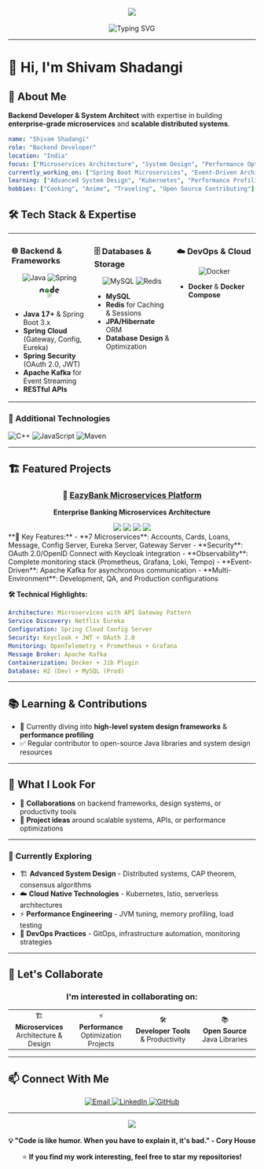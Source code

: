 <p align="center">
  <img src="https://capsule-render.vercel.app/api?text=Hi%20there!&animation=fadeIn&color=0:667eea,100:764ba2&height=120&fontSize=60&fontAlignY=38&desc=Backend%20Developer%20%7C%20System%20Architect&descAlignY=62&descSize=20"/>
</p>

<div align="center">
  <img src="https://readme-typing-svg.herokuapp.com?font=Fira+Code&size=32&pause=1000&color=667EEA&center=true&vCenter=true&width=600&lines=Hi%2C+I'm+Shivam+Shadangi+%F0%9F%91%8B;Backend+Developer+%26+System+Architect;Building+Scalable+Microservices;Spring+Boot+%7C+Java+%7C+System+Design" alt="Typing SVG" />
</div>

---

# 👋 Hi, I'm Shivam Shadangi  

## 🚀 About Me

**Backend Developer & System Architect** with expertise in building **enterprise-grade microservices** and **scalable distributed systems**.

```yaml
name: "Shivam Shadangi"
role: "Backend Developer"
location: "India"
focus: ["Microservices Architecture", "System Design", "Performance Optimization"]
currently_working_on: ["Spring Boot Microservices", "Event-Driven Architecture", "Cloud-Native Applications"]
learning: ["Advanced System Design", "Kubernetes", "Performance Profiling"]
hobbies: ["Cooking", "Anime", "Traveling", "Open Source Contributing"]
```

## 🛠️ Tech Stack & Expertise

<table>
<tr>
<td valign="top" width="33%">

### 🌐 Backend & Frameworks
<div align="center">
<img src="https://cdn.jsdelivr.net/gh/devicons/devicon/icons/java/java-original.svg" alt="Java" width="40" height="40"/>
<img src="https://cdn.jsdelivr.net/gh/devicons/devicon/icons/spring/spring-original.svg" alt="Spring" width="40" height="40"/>
<img src="https://raw.githubusercontent.com/devicons/devicon/master/icons/nodejs/nodejs-original-wordmark.svg" alt="Node.js" width="40" height="40"/>
</div>

- **Java 17+** & Spring Boot 3.x
- **Spring Cloud** (Gateway, Config, Eureka)
- **Spring Security** (OAuth 2.0, JWT)
- **Apache Kafka** for Event Streaming
- **RESTful APIs**

</td>
<td valign="top" width="33%">

### 🗄️ Databases & Storage
<div align="center">
<img src="https://cdn.jsdelivr.net/gh/devicons/devicon/icons/mysql/mysql-original.svg" alt="MySQL" width="40" height="40"/>
<img src="https://cdn.jsdelivr.net/gh/devicons/devicon/icons/redis/redis-original.svg" alt="Redis" width="40" height="40"/>
</div>

- **MySQL**
- **Redis** for Caching & Sessions
- **JPA/Hibernate** ORM
- **Database Design** & Optimization

</td>
<td valign="top" width="33%">

### ☁️ DevOps & Cloud
<div align="center">
<img src="https://cdn.jsdelivr.net/gh/devicons/devicon/icons/docker/docker-original.svg" alt="Docker" width="40" height="40"/>
</div>

- **Docker** & **Docker Compose**

</td>
</tr>
</table>

### 🔧 Additional Technologies
<p align="left">
  <img src="https://cdn.jsdelivr.net/gh/devicons/devicon/icons/cplusplus/cplusplus-original.svg" alt="C++" width="32"/>
  <img src="https://cdn.jsdelivr.net/gh/devicons/devicon/icons/javascript/javascript-original.svg" alt="JavaScript" width="32"/>
  <img src="https://www.vectorlogo.zone/logos/apache_maven/apache_maven-icon.svg" alt="Maven" width="32"/>
</p>

---
<!--- --- -->
<!---
## 📊 GitHub Stats

<p align="center">
  <img src="https://github-readme-stats.vercel.app/api?username=shivam-shadangi&show_icons=true&theme=radical"/>
  <img src="https://github-readme-streak-stats.herokuapp.com/?user=shivam-shadangi"/>
</p>
-->
<!--- --- -->
## 🏗️ Featured Projects

<div align="center">

### 🏦 [EazyBank Microservices Platform](https://github.com/shadangi54/EazyBank)
**Enterprise Banking Microservices Architecture**

<img src="https://img.shields.io/badge/Spring%20Boot-3.3.0-brightgreen?style=for-the-badge&logo=spring-boot" />
<img src="https://img.shields.io/badge/Spring%20Cloud-2023.0.1-blue?style=for-the-badge&logo=spring" />
<img src="https://img.shields.io/badge/Docker-Enabled-blue?style=for-the-badge&logo=docker" />
<img src="https://img.shields.io/badge/Kafka-Event%20Streaming-orange?style=for-the-badge&logo=apache-kafka" />

</div>
**🎯 Key Features:**
- **7 Microservices**: Accounts, Cards, Loans, Message, Config Server, Eureka Server, Gateway Server
- **Security**: OAuth 2.0/OpenID Connect with Keycloak integration
- **Observability**: Complete monitoring stack (Prometheus, Grafana, Loki, Tempo)
- **Event-Driven**: Apache Kafka for asynchronous communication
- **Multi-Environment**: Development, QA, and Production configurations

**🛠️ Technical Highlights:**
```yaml
Architecture: Microservices with API Gateway Pattern
Service Discovery: Netflix Eureka
Configuration: Spring Cloud Config Server
Security: Keycloak + JWT + OAuth 2.0
Monitoring: OpenTelemetry + Prometheus + Grafana
Message Broker: Apache Kafka
Containerization: Docker + Jib Plugin
Database: H2 (Dev) + MySQL (Prod)
```

---

## 📚 Learning & Contributions

- 🚧 Currently diving into **high-level system design frameworks** & **performance profiling**
- ✅ Regular contributor to open-source Java libraries and system design resources

---

## 🎯 What I Look For

- 🤝 **Collaborations** on backend frameworks, design systems, or productivity tools
- 📘 **Project ideas** around scalable systems, APIs, or performance optimizations

---

### 🎯 Currently Exploring
- 🏗️ **Advanced System Design** - Distributed systems, CAP theorem, consensus algorithms
- ☁️ **Cloud Native Technologies** - Kubernetes, Istio, serverless architectures
- ⚡ **Performance Engineering** - JVM tuning, memory profiling, load testing
- 🔄 **DevOps Practices** - GitOps, infrastructure automation, monitoring strategies

---

## 🤝 Let's Collaborate

<div align="center">

### I'm interested in collaborating on:

<table>
<tr>
<td align="center" width="25%">
🏗️<br/><strong>Microservices</strong><br/>Architecture & Design
</td>
<td align="center" width="25%">
⚡<br/><strong>Performance</strong><br/>Optimization Projects
</td>
<td align="center" width="25%">
🛠️<br/><strong>Developer Tools</strong><br/>& Productivity
</td>
<td align="center" width="25%">
📚<br/><strong>Open Source</strong><br/>Java Libraries
</td>
</tr>
</table>

</div>

---

## 📫 Connect With Me

<div align="center">

<a href="mailto:shadangi54@gmail.com">
<img src="https://img.shields.io/badge/Email-D14836?style=for-the-badge&logo=gmail&logoColor=white" alt="Email"/>
</a>
<a href="https://linkedin.com/in/shivam-shadangi-928631147/">
<img src="https://img.shields.io/badge/LinkedIn-0077B5?style=for-the-badge&logo=linkedin&logoColor=white" alt="LinkedIn"/>
</a>
<a href="https://github.com/shadangi54">
<img src="https://img.shields.io/badge/GitHub-100000?style=for-the-badge&logo=github&logoColor=white" alt="GitHub"/>
</a>

</div>

---

<div align="center">
<img src="https://capsule-render.vercel.app/api?type=waving&color=0:667eea,100:764ba2&height=100&section=footer"/>

**💡 "Code is like humor. When you have to explain it, it's bad." - Cory House**

⭐ **If you find my work interesting, feel free to star my repositories!**

</div>
